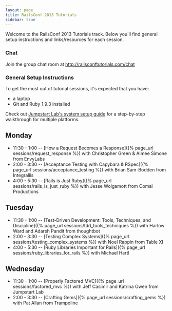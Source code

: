 ```yaml
---
layout: page
title: RailsConf 2013 Tutorials
sidebar: true
---
```


Welcome to the RailsConf 2013 Tutorials track. Below you'll find general setup instructions and links/resources for each session.

### Chat

Join the group chat room at http://railsconftutorials.com/chat

### General Setup Instructions

To get the most out of tutorial sessions, it's expected that you have:

* a laptop
* Git and Ruby 1.9.3 installed

Check out [Jumpstart Lab's system setup guide](http://tutorials.jumpstartlab.com/topics/environment/environment.html) for a step-by-step walkthrough for multiple platforms.

## Monday

* 11:30 - 1:00 -- [How a Request Becomes a Response]({% page_url sessions/request_response %}) with Christopher Green & Aimee Simone from EnvyLabs
* 2:00 - 3:30 -- [Acceptance Testing with Capybara & RSpec]({% page_url sessions/acceptance_testing %}) with Brian Sam-Bodden from Integrallis
* 4:00 - 5:30 -- [Rails is Just Ruby]({% page_url sessions/rails_is_just_ruby %}) with Jesse Wolgamott from Comal Productions

## Tuesday

* 11:30 - 1:00 -- [Test-Driven Development: Tools, Techniques, and Discipline]({% page_url sessions/tdd_tools_techniques %}) with Harlow Ward and Adarsh Pandit from thoughtbot
* 2:00 - 3:30 -- [Testing Complex Systems]({% page_url sessions/testing_complex_systems %}) with Noel Rappin from Table XI
* 4:00 - 5:30 -- [Ruby Libraries Important for Rails]({% page_url sessions/ruby_libraries_for_rails %}) with Michael Hartl

## Wednesday

* 11:30 - 1:00 -- [Properly Factored MVC]({% page_url sessions/factored_mvc %}) with Jeff Casimir and Katrina Owen from Jumpstart Lab
* 2:00 - 3:30 -- [Crafting Gems]({% page_url sessions/crafting_gems %}) with Pat Allan from Trampoline
